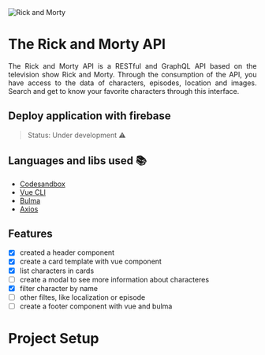 <img src="https://repository-images.githubusercontent.com/120371205/b6740400-92d4-11ea-8a13-d5f6e0558e9b" alt="Rick and Morty">

# The Rick and Morty API
<p align="justify"> The Rick and Morty API is a RESTful and GraphQL API based on the television show Rick and Morty. Through the consumption of the API, you have access to the data of characters, episodes, location and images. Search and get to know your favorite characters through this interface. </p>

## Deploy application with firebase
> Status: Under development :warning:

## Languages and libs used :books:
- [Codesandbox](https://codesandbox.io/)
- [Vue CLI](https://cli.vuejs.org/)
- [Bulma](https://bulma.io/)
- [Axios](https://www.npmjs.com/package/axios)

## Features
- [x] created a header component
- [x] create a card template with vue component
- [x] list characters in cards
- [ ] create a modal to see more information about characteres
- [x] filter character by name
- [ ] other filtes, like localization or episode
- [ ] create a footer component with vue and bulma

# Project Setup



